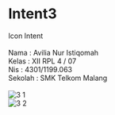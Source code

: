 # Intent3
Icon Intent<br>
<br>
Nama : Avilia Nur Istiqomah<br>
Kelas : XII RPL 4 / 07<br>
Nis : 4301/1199.063 <br>
Sekolah : SMK Telkom Malang<br>
<br>
![3 1](https://cloud.githubusercontent.com/assets/22524037/19403136/5bfb21dc-928f-11e6-97a5-79cb368a0f64.png)<br>
![3 2](https://cloud.githubusercontent.com/assets/22524037/19403135/5bec4ae0-928f-11e6-9b19-b835520f3dc8.png)

